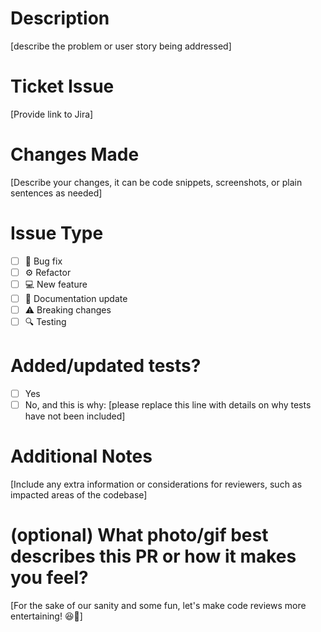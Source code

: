 # Description  
[describe the problem or user story being addressed]

# Ticket Issue 
[Provide link to Jira]  

# Changes Made  
[Describe your changes, it can be code snippets, screenshots, or plain sentences as needed]  

# Issue Type
- [ ] 🐛 Bug fix 
- [ ] ⚙️ Refactor
- [ ] 💻 New feature 
- [ ] 📄 Documentation update
- [ ] ⚠️ Breaking changes
- [ ] 🔍 Testing

# Added/updated tests?
<!--We encourage you to keep the code coverage percentage at 80% and above-->
- [ ] Yes
- [ ] No, and this is why: [please replace this line with details on why tests have not been included]

# Additional Notes  
[Include any extra information or considerations for reviewers, such as impacted areas of the codebase]

# (optional) What photo/gif best describes this PR or how it makes you feel?
[For the sake of our sanity and some fun, let's make code reviews more entertaining! 😆🎉] 
